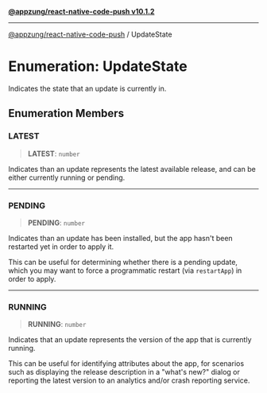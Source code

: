 [**@appzung/react-native-code-push v10.1.2**](../README.md)

---

[@appzung/react-native-code-push](../README.md) / UpdateState

# Enumeration: UpdateState

Indicates the state that an update is currently in.

## Enumeration Members

### LATEST

> **LATEST**: `number`

Indicates than an update represents the latest available release, and can be either currently running or pending.

---

### PENDING

> **PENDING**: `number`

Indicates than an update has been installed, but the app hasn't been restarted yet in order to apply it.

This can be useful for determining whether there is a pending update, which you may want to force a programmatic restart (via `restartApp`) in order to apply.

---

### RUNNING

> **RUNNING**: `number`

Indicates that an update represents the version of the app that is currently running.

This can be useful for identifying attributes about the app, for scenarios such as displaying the release description in a "what's new?" dialog or reporting the latest version to an analytics and/or crash reporting service.
